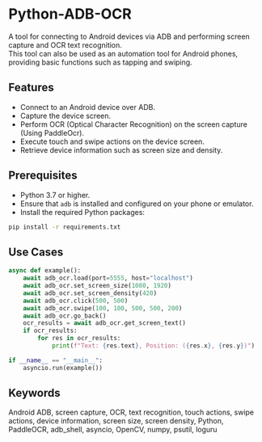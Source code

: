 # Python-ADB-OCR

A tool for connecting to Android devices via ADB and performing screen capture and OCR text recognition.        
This tool can also be used as an automation tool for Android phones, providing basic functions such as tapping and swiping.

## Features

- Connect to an Android device over ADB.
- Capture the device screen.
- Perform OCR (Optical Character Recognition) on the screen capture (Using PaddleOcr).
- Execute touch and swipe actions on the device screen.
- Retrieve device information such as screen size and density.

## Prerequisites

- Python 3.7 or higher.
- Ensure that `adb` is installed and configured on your phone or emulator.
- Install the required Python packages:

```bash
pip install -r requirements.txt
```

## Use Cases
```python
async def example():
    await adb_ocr.load(port=5555, host="localhost")
    await adb_ocr.set_screen_size(1080, 1920)
    await adb_ocr.set_screen_density(420)
    await adb_ocr.click(500, 500)
    await adb_ocr.swipe(100, 100, 500, 500, 200)
    await adb_ocr.go_back()
    ocr_results = await adb_ocr.get_screen_text()
    if ocr_results:
        for res in ocr_results:
            print(f"Text: {res.text}, Position: ({res.x}, {res.y})")

if __name__ == "__main__":
    asyncio.run(example())
```

## Keywords
Android ADB, screen capture, OCR, text recognition, touch actions, swipe actions, device information, screen size, screen density, Python, PaddleOCR, adb_shell, asyncio, OpenCV, numpy, psutil, loguru